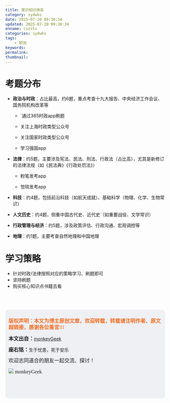 ```yaml
---
title: 常识知识体系
category: sydwks
date: 2025-07-20 09:30:34
updated: 2025-07-20 09:30:34
enname: cszstx
categories: sydwks
tags:
    - 职测
keywords:
permalink:
thumbnail:
---
```


# 考题分布

- **政治与时政**：占比最高，约6题，重点考查十九大报告、中央经济工作会议、国务院机构改革等
  
  - `通过365时政app刷题
  
  - 关注上海时政类型公众号
  
  - 关注国家时政类型公众号
  
  - 学习强国app

- **法律**：约5题，主要涉及宪法、民法、刑法、行政法（占比高），尤其是新修订的法律法规（如《民法典》《行政处罚法》）
  
  - 粉笔发考app
  
  - 觉晓发考app

- **科技**：约4题，包括前沿科技（如航天成就）、基础科学（物理、化学、生物常识）

- **人文历史**：约4题，侧重中国古代史、近代史（如重要战役、文学常识）

- **行政管理与经济**：约5题，涉及政策评估、行政沟通、宏观调控等

- **地理**：约1题，主要考查自然地理和中国地理



# 学习策略

- 针对时政/法律按照对应的策略学习、刷题即可
- 坚持刷题
- 购买核心知识点书籍去看



</br>

</br>

</br>

<script>
var _hmt = _hmt || [];
(function() {
  var hm = document.createElement("script");
  hm.src = "https://hm.baidu.com/hm.js?2f798e6b269c8a40f12bef25d7f1876d";
  var s = document.getElementsByTagName("script")[0]; 
  s.parentNode.insertBefore(hm, s);
})();
</script>

<div style="height:260px; background-color:rgb(238,240,244); padding:10px;border-radius:10px;">
    <p style="color:#f36c21;font:bold 16px/20px 'kaiTi';">
      版权声明：本文为博主原创文章，欢迎转载，转载请注明作者、原文超链接，感谢各位看官!!!
    </p>
    <p>
      <span style="font:bold 16px/20px 'kaiTi';">本文出自：</span><a href="https://monkeyGeek369.github.io">monkeyGeek</a> 
    </p>
    <p>
      <span style="font:bold 16px/20px 'kaiTi';">座右铭：</span><span>生于忧患，死于安乐</span> 
    </p>
    <p>
      <span style="font:16px/20px 'kaiTi';">欢迎志同道合的朋友一起交流、探讨！</span> 
    </p>
    <img style="height:auto; width:auto;flot:left;" src="../../../../image/monkey64.png" /><span style="font:16px/20px 'kaiTi';flot:left;">   monkeyGeek</span>

